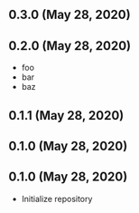 ## 0.3.0 (May 28, 2020)


## 0.2.0 (May 28, 2020)
  - foo
  - bar
  - baz


## 0.1.1 (May 28, 2020)


## 0.1.0 (May 28, 2020)


## 0.1.0 (May 28, 2020)
  - Initialize repository


